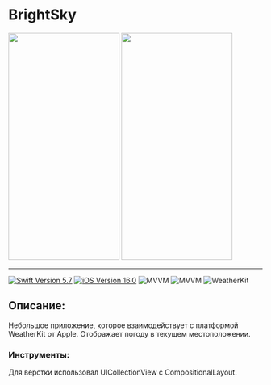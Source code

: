 # BrightSky

<p float="center">
<img src="https://github.com/DeVIn4I/BrightSky/blob/main/Assets/Screen1.gif" width="220" height="450">
<img src="https://github.com/DeVIn4I/BrightSky/blob/main/Assets/Screen2.gif" width="220" height="450">
</p>

---

<p align="left"> 
<a href="https://swift.org">
<img src="https://img.shields.io/badge/Swift-5.7-orange" alt="Swift Version 5.7" /></a>
<a href="https://developer.apple.com/ios/">
<img src="https://img.shields.io/badge/iOS-16.0%2B-success" alt="iOS Version 16.0"/></a>
<img src="https://img.shields.io/badge/MVVM-ff69b4" alt="MVVM" /></a>
<img src="https://img.shields.io/badge/AutoLayout-purple" alt="MVVM" /></a>
<img src="https://img.shields.io/badge/WeatherKit-yellow" alt="WeatherKit" /></a>
</p>

## Описание:

Небольшое приложение, которое взаимодействует с платформой WeatherKit от Apple. Отображает погоду в текущем местоположении.

### Инструменты:

Для верстки использовал UICollectionView с CompositionalLayout.

